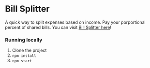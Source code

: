 # Bill Splitter

A quick way to split expenses based on income. Pay your porportional percent of shared bills. You can visit [Bill Splitter here](https://bill-splitter-4158a.firebaseapp.com/)!

### Running locally

1. Clone the project
1. `npm install`
1. `npm start`
